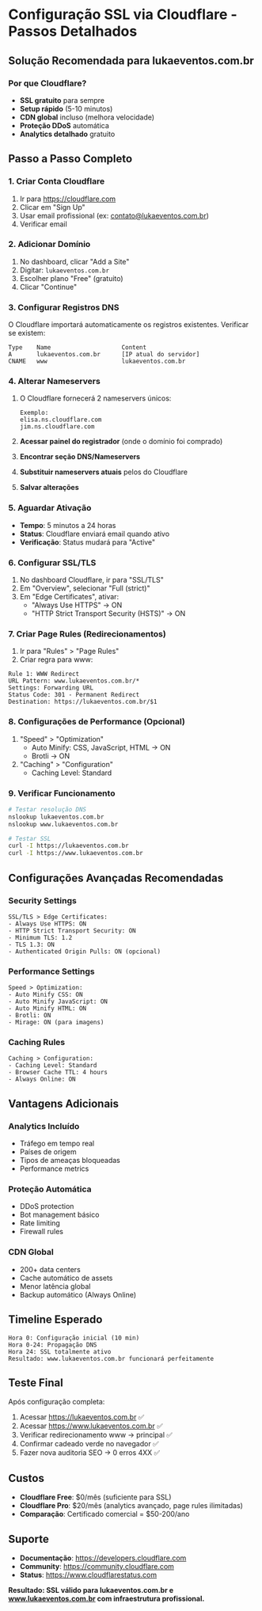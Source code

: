 # Configuração SSL via Cloudflare - Passos Detalhados

## Solução Recomendada para lukaeventos.com.br

### Por que Cloudflare?
- **SSL gratuito** para sempre
- **Setup rápido** (5-10 minutos)
- **CDN global** incluso (melhora velocidade)
- **Proteção DDoS** automática
- **Analytics detalhado** gratuito

## Passo a Passo Completo

### 1. Criar Conta Cloudflare
1. Ir para https://cloudflare.com
2. Clicar em "Sign Up"
3. Usar email profissional (ex: contato@lukaeventos.com.br)
4. Verificar email

### 2. Adicionar Domínio
1. No dashboard, clicar "Add a Site"
2. Digitar: `lukaeventos.com.br`
3. Escolher plano "Free" (gratuito)
4. Clicar "Continue"

### 3. Configurar Registros DNS
O Cloudflare importará automaticamente os registros existentes.
Verificar se existem:

```dns
Type    Name                    Content
A       lukaeventos.com.br      [IP atual do servidor]
CNAME   www                     lukaeventos.com.br
```

### 4. Alterar Nameservers
1. O Cloudflare fornecerá 2 nameservers únicos:
   ```
   Exemplo:
   elisa.ns.cloudflare.com
   jim.ns.cloudflare.com
   ```

2. **Acessar painel do registrador** (onde o domínio foi comprado)
3. **Encontrar seção DNS/Nameservers**
4. **Substituir nameservers atuais** pelos do Cloudflare
5. **Salvar alterações**

### 5. Aguardar Ativação
- **Tempo**: 5 minutos a 24 horas
- **Status**: Cloudflare enviará email quando ativo
- **Verificação**: Status mudará para "Active"

### 6. Configurar SSL/TLS
1. No dashboard Cloudflare, ir para "SSL/TLS"
2. Em "Overview", selecionar "Full (strict)"
3. Em "Edge Certificates", ativar:
   - "Always Use HTTPS" → ON
   - "HTTP Strict Transport Security (HSTS)" → ON

### 7. Criar Page Rules (Redirecionamentos)
1. Ir para "Rules" > "Page Rules"
2. Criar regra para www:

```
Rule 1: WWW Redirect
URL Pattern: www.lukaeventos.com.br/*
Settings: Forwarding URL
Status Code: 301 - Permanent Redirect  
Destination: https://lukaeventos.com.br/$1
```

### 8. Configurações de Performance (Opcional)
1. "Speed" > "Optimization"
   - Auto Minify: CSS, JavaScript, HTML → ON
   - Brotli → ON
2. "Caching" > "Configuration"
   - Caching Level: Standard

### 9. Verificar Funcionamento
```bash
# Testar resolução DNS
nslookup lukaeventos.com.br
nslookup www.lukaeventos.com.br

# Testar SSL
curl -I https://lukaeventos.com.br
curl -I https://www.lukaeventos.com.br
```

## Configurações Avançadas Recomendadas

### Security Settings
```
SSL/TLS > Edge Certificates:
- Always Use HTTPS: ON
- HTTP Strict Transport Security: ON
- Minimum TLS: 1.2
- TLS 1.3: ON
- Authenticated Origin Pulls: ON (opcional)
```

### Performance Settings
```
Speed > Optimization:
- Auto Minify CSS: ON
- Auto Minify JavaScript: ON  
- Auto Minify HTML: ON
- Brotli: ON
- Mirage: ON (para imagens)
```

### Caching Rules
```
Caching > Configuration:
- Caching Level: Standard
- Browser Cache TTL: 4 hours
- Always Online: ON
```

## Vantagens Adicionais

### Analytics Incluído
- Tráfego em tempo real
- Países de origem
- Tipos de ameaças bloqueadas
- Performance metrics

### Proteção Automática
- DDoS protection
- Bot management básico
- Rate limiting
- Firewall rules

### CDN Global
- 200+ data centers
- Cache automático de assets
- Menor latência global
- Backup automático (Always Online)

## Timeline Esperado

```
Hora 0: Configuração inicial (10 min)
Hora 0-24: Propagação DNS
Hora 24: SSL totalmente ativo
Resultado: www.lukaeventos.com.br funcionará perfeitamente
```

## Teste Final

Após configuração completa:
1. Acessar https://lukaeventos.com.br ✅
2. Acessar https://www.lukaeventos.com.br ✅
3. Verificar redirecionamento www → principal ✅
4. Confirmar cadeado verde no navegador ✅
5. Fazer nova auditoria SEO → 0 erros 4XX ✅

## Custos
- **Cloudflare Free**: $0/mês (suficiente para SSL)
- **Cloudflare Pro**: $20/mês (analytics avançado, page rules ilimitadas)
- **Comparação**: Certificado comercial = $50-200/ano

## Suporte
- **Documentação**: https://developers.cloudflare.com
- **Community**: https://community.cloudflare.com  
- **Status**: https://www.cloudflarestatus.com

**Resultado: SSL válido para lukaeventos.com.br e www.lukaeventos.com.br com infraestrutura profissional.**